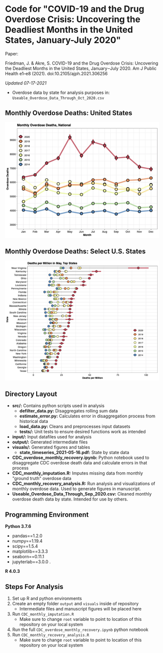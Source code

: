 # Code for "COVID-19 and the Drug Overdose Crisis: Uncovering the Deadliest Months in the United States, January-July 2020"

Paper:  

Friedman, J. & Akre, S. COVID-19 and the Drug Overdose Crisis: Uncovering the Deadliest Months in the United States, January‒July 2020. Am J Public Health e1–e8 (2021). doi:10.2105/ajph.2021.306256



_Updated 07-17-2021_

- Overdose data by state for analysis purposes in: `Useable_Overdose_Data_Through_Oct_2020.csv`

## Monthly Overdose Deaths:  United States
![Overdose Deaths](visuals/fig_1.png)

## Monthly Overdose Deaths: Select U.S. States
![Overdose Deaths - state level](visuals/fig_2.png)

## Directory Layout
- __src/:__ Contains python scripts used in analysis
    - __defilter_data.py:__ Disaggregates rolling sum data
    - __estimate_error.py:__ Calculates error in disaggregation process from historical data
    - __load_data.py:__ Cleans and preprocesses input datasets
    - __tests/:__ Unit tests to ensure desired functions work as intended
- __input/:__ Input datafiles used for analysis
- __output/:__ Generated intermediate files
- __visuals/:__ Generated figures and tables
    - __state_timeseries_2021-05-16.pdf:__ State by state data
- __CDC_overdose_monthly_recovery.ipynb:__ Python notebook used to disaggregate CDC overdose death data and calculate errors in that process
- __CDC_monthly_imputation.R:__ Imputes missing data from monthly "ground truth" overdose data
- __CDC_monthly_recovery_analysis.R:__ Run analysis and visualizations of monthly overdose data. Used to generate figures in manuscript.
- __Useable_Overdose_Data_Through_Sep_2020.csv:__ Cleaned monthly overdose death data by state. Intended for use by others.

## Programming Environment

__Python 3.7.6__ 
- pandas==1.2.0
- numpy==1.19.4
- scipy==1.5.4
- matplotlib==3.3.3
- seaborn==0.11.1
- jupyterlab==3.0.0 . 

__R 4.0.3__  

## Steps For Analysis
1. Set up R and python environments
2. Create an empty folder `output` and `visuals` inside of repository
    - Intermediate files  and manuscript figures will be placed here
3. Run `CDC_monthly_imputation.R`
    - Make sure to change `root` variable to point to location of this repository on your local system
3. Run the full `CDC_overdose_monthly_recovery.ipynb` python notebook
4. Run `CDC_monthly_recovery_analysis.R`
    - Make sure to change `root` variable to point to location of this repository on your local system
